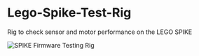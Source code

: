 # Lego-Spike-Test-Rig
Rig to check sensor and motor performance on the LEGO SPIKE

![SPIKE Firmware Testing Rig](https://github.com/user-attachments/assets/c9f36c0d-4070-4547-83db-6d121b842b16)
